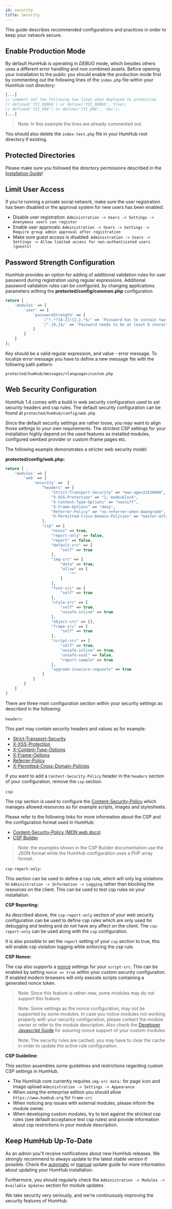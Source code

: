 ```yaml
---
id: security
title: Security
---
```


This guide describes recommended configurations and practices in order to keep your network secure.

 Enable Production Mode
--------------------------

By default HumHub is operating in _DEBUG_ mode, which besides others uses a different error handling and non combined
assets. Before opening your installation to the public you should enable the production mode first by commenting out the
following lines of the `index.php` file within your HumHub root directory:

```php
[...]
// comment out the following two lines when deployed to production
// defined('YII_DEBUG') or define('YII_DEBUG', true);
// defined('YII_ENV') or define('YII_ENV', 'dev');
[...]
```

> Note: In this example the lines are already commented out.

You should also delete the `index-test.php` file in your HumHub root directory if existing.

Protected Directories
---------------------

Please make sure you followed the directory permissions described in the [Installation Guide](installation.md#file-permissions)!

Limit User Access
-----------------

If you're running a private social network, make sure the user registration has been disabled or the approval system for new users has been enabled.

- Disable user registration: `Administration -> Users -> Settings -> Anonymous users can register`
- Enable user approvals: `Administration -> Users -> Settings -> Require group admin approval after registration`
- Make sure guest access is disabled: `Administration -> Users -> Settings -> Allow limited access for non-authenticated users (guests)`

Password Strength Configuration
-------------------------------

HumHub provides an option for adding of additional validation rules for user password during registration using regular expressions. 
Additional password validation rules can be configured, by changing applications parameters withing the **protected/config/common.php** configuration 

```php
return [
    'modules' => [
        'user' => [
            'passwordStrength' => [
                '/^(.*?[A-Z]){2,}.*$/' => 'Password has to contain two uppercase letters.',
                '/^.{8,}$/' => 'Password needs to be at least 8 characters long.',
            ]
        ]
    ]
];
```

Key should be a valid regular expression, and value - error message.
To localize error message you have to define a new message file with the following path pattern:

`protected/humhub/messages/<language>/custom.php`

Web Security Configuration
---------------------

HumHub 1.4 comes with a build in web security configuration used to set security headers and csp rules. The default security
configuration can be found at `protected/humhub/config/web.php`.

Since the default security settings are rather loose, you may want to align those settings to your own requirements. 
The strictest CSP settings for your installation highly depend on the used features as installed modules, configured oembed provider or
custom iframe pages etc. 

The following example demonstrates a stricter web security model:

**protected/config/web.php:**

```php
return [
    'modules' => [
        'web' => [
            'security' =>  [
                "headers" => [
                    "Strict-Transport-Security" => "max-age=31536000",
                    "X-XSS-Protection" => "1; mode=block",
                    "X-Content-Type-Options" => "nosniff",
                    "X-Frame-Options" => "deny",
                    "Referrer-Policy" => "no-referrer-when-downgrade",
                    "X-Permitted-Cross-Domain-Policies" => "master-only",
                ],
                "csp" => [
                    "nonce" => true,
                    "report-only" => false,
                    "report" => false,
                    "default-src" => [
                        "self" => true
                    ],
                    "img-src" => [
                        "data" => true,
                        "allow" => [
                            "*"
                        ]
                    ],
                    "font-src" => [
                        "self" => true
                    ],
                    "style-src" => [
                        "self" => true,
                        "unsafe-inline" => true
                    ],
                    "object-src" => [],
                    "frame-src" => [
                        "self" => true
                    ],
                    "script-src" => [
                        "self" => true,
                        "unsafe-inline" => true,
                        "unsafe-eval" => false,
                        "report-sample" => true
                    ],
                    "upgrade-insecure-requests" => true
                ]
            ]
        ]
    ]
]
```

There are three main configuration section within your security settings as described in the following:

`headers`:

This part may contain security headers and values as for example:

- [Strict-Transport-Security](https://developer.mozilla.org/en-US/docs/Web/HTTP/Headers/Strict-Transport-Security)
- [X-XSS-Protection](https://developer.mozilla.org/en-US/docs/Web/HTTP/Headers/X-XSS-Protection)
- [X-Content-Type-Options](https://developer.mozilla.org/en-US/docs/Web/HTTP/Headers/X-Content-Type-Options)
- [X-Frame-Options](https://developer.mozilla.org/en-US/docs/Web/HTTP/Headers/X-Frame-Options)
- [Referrer-Policy](https://developer.mozilla.org/en-US/docs/Web/HTTP/Headers/Referrer-Policy)
- [X-Permitted-Cross-Domain-Policies](https://developer.mozilla.org/en-US/docs/Web/HTTP/Headers/Referrer-Policy)

If you want to add a `Content-Security-Policy` header in the `headers` section of your configuration, remove the `csp` section.

`csp`:

The csp section is used to configure the [Content-Security-Policy](https://developer.mozilla.org/en-US/docs/Web/HTTP/Headers/Content-Security-Policy)
which manages allowed resources as for example scripts, images and stylesheets. 

Please refer to the following links for more information about the CSP and the configuration format used in HumHub:

- [Content-Security-Policy (MDN web docs)](https://developer.mozilla.org/en-US/docs/Web/HTTP/Headers/Content-Security-Policy)
- [CSP Builder](https://github.com/paragonie/csp-builder#example)

> Note: the examples shown in the CSP Builder documentation use the JSON format while the HumHub configuration uses a PHP array format.

`csp-report-only`:

This section can be used to define a csp rule, which will only log violations to `Administration -> Information -> Logging`
rather than blocking the resources on the client. This can be used to test csp rules on your installation.

**CSP Reporting:**

As described above, the `csp-report-only` section of your web security configuration can be used to define csp rules
which are only used for debugging and testing and do not have any affect on the client. The `csp-report-only` can be used along
with the `csp` configuration.

It is also possible to set the `report` setting of your `csp` section to true, this will enable csp violation logging
while enforcing the csp rule.

**CSP Nonce:**

The csp also supports a [nonce](https://developer.mozilla.org/en-US/docs/Web/HTTP/Headers/Content-Security-Policy/script-src) 
settings for your `script-src`.  This can be enabled by setting `nonce => true` within your custom security configuration.
If enabled modern browsers will only execute scripts containing a generated nonce token.

> Note: Since this feature is rather new, some modules may do not support this feature.

> Note: Some settings as the nonce configuration, may not be supported by some modules. In case you notice modules not working
properly with your security configuration, please contact the module owner or refer to the module description. Also check the 
[Developer Javascript Guide](../developer/javascript.md) for assuring nonce support of your custom modules.

> Note: The security rules are cached, you may have to clear the cache in order to update the active rule configuration.

**CSP Guideline:**

This section assembles some guidelines and restrictions regarding custom CSP settings in HumHub.

- The HumHub core currently requires `img-src data:` for page icon and image upload `Administration -> Settings -> Appearance`
- When using the enterprise edition you should allow `https://www.humhub.org` for `frame-src`
- When noticing any issues with external modules, please inform the module owner.
- When developing custom modules, try to test against the strictest csp rules (see default acceptance test csp rules) and provide
information about csp restrictions in your module description.

Keep HumHub Up-To-Date 
---------------------------------------

As an admin you'll receive notifications about new HumHub releases. We strongly recommend to always update to the latest stable version if possible.
Check the [automatic](updating-automatic.md) or [manual](updating.md) update guide for more information about updating your HumHub installation.

Furthermore, you should regularly check the `Administration -> Modules -> Available Updates` section for module updates. 

We take security very seriously, and we're continuously improving the security features of HumHub. 
